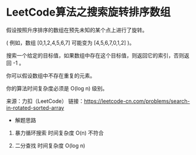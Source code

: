 # LeetCode算法之搜索旋转排序数组

假设按照升序排序的数组在预先未知的某个点上进行了旋转。

( 例如，数组 [0,1,2,4,5,6,7] 可能变为 [4,5,6,7,0,1,2] )。

搜索一个给定的目标值，如果数组中存在这个目标值，则返回它的索引，否则返回 -1 。

你可以假设数组中不存在重复的元素。

你的算法时间复杂度必须是 O(log n) 级别。

来源：力扣（LeetCode）
链接：https://leetcode-cn.com/problems/search-in-rotated-sorted-array

- 解题思路

1. 暴力循环搜索
    时间复杂度 O(n)
    不符合

2. 二分查找
    时间复杂度 O(log n)